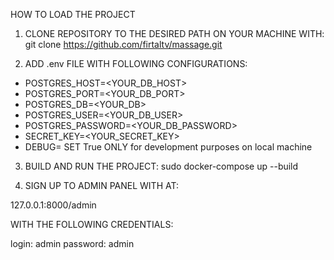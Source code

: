 HOW TO LOAD THE PROJECT

1. CLONE REPOSITORY TO THE DESIRED PATH ON YOUR MACHINE WITH:
git clone https://github.com/firtaltv/massage.git

2. ADD .env FILE WITH FOLLOWING CONFIGURATIONS:
- POSTGRES_HOST=<YOUR_DB_HOST>
- POSTGRES_PORT=<YOUR_DB_PORT>
- POSTGRES_DB=<YOUR_DB>
- POSTGRES_USER=<YOUR_DB_USER>
- POSTGRES_PASSWORD=<YOUR_DB_PASSWORD>
- SECRET_KEY=<YOUR_SECRET_KEY>
- DEBUG= SET True ONLY for development purposes on local machine

3. BUILD AND RUN THE PROJECT:
sudo docker-compose up --build

4. SIGN UP TO ADMIN PANEL WITH AT:

127.0.0.1:8000/admin

WITH THE FOLLOWING CREDENTIALS:

login: admin
password: admin
